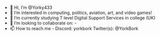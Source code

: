 - 👋 Hi, I’m @Yorky433
- 👀 I’m interested in computing, politics, aviation, art, and video games!
- 🌱 I’m currently studying T level Digital Support Services in college (UK)
- 💞️ I’m looking to collaborate on: -
- 📫 How to reach me - Discord: yorkbork Twitter(s): @YorkBork
